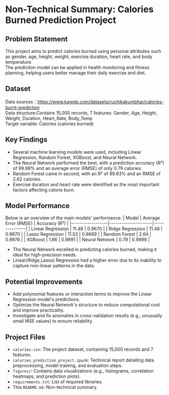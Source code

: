 # Non-Technical Summary: Calories Burned Prediction Project

## Problem Statement
This project aims to predict calories burned using personal attributes such as gender, age, height, weight, exercise duration, heart rate, and body temperature.<br>
The prediction model can be applied in health monitoring and fitness planning, helping users better manage their daily exercise and diet.

## Dataset
Data sources：https://www.kaggle.com/datasets/ruchikakumbhar/calories-burnt-prediction  
Data structure:Contains 15,000 records, 7 features: Gender, Age, Height, Weight, Duration, Heart_Rate, Body_Temp  
Target variable: Calories (calories burned)

## Key Findings
- Several machine learning models were used, including Linear Regression, Random Forest, XGBoost, and Neural Network.<br>
- The Neural Network performed the best, with a prediction accuracy (R²) of 99.98% and an average error (RMSE) of only 0.79 calories.<br>
- Random Forest came in second, with an R² of 99.83% and an RMSE of 2.62 calories.<br>
- Exercise duration and heart rate were identified as the most important factors affecting calorie burn.

## Model Performance
Below is an overview of the main models' performance:
| Model            | Average Error (RMSE) | Accuracy (R²) |
|------------------|---------------------|---------------|
| Linear Regression | 11.48               | 0.9670        |
| Ridge Regression  | 11.48               | 0.9670        |
| Lasso Regression  | 11.53               | 0.9669        |
| Random Forest     | 2.64                | 0.9976        |
| XGBoost           | 1.66                | 0.9991        |
| Neural Network    | 0.79                | 0.9998        |

- The Neural Network excelled in predicting calories burned, making it ideal for high-precision needs.<br>
- Linear(Ridge,Lasso) Regression had a higher error due to its inability to capture non-linear patterns in the data.

## Potential Improvements
- Add polynomial features or interaction terms to improve the Linear Regression model's predictions.<br>
- Optimize the Neural Network's structure to reduce computational cost and improve practicality.<br>
- Investigate and fix anomalies in cross-validation results (e.g., unusually small MSE values) to ensure reliability.

## Project Files
- `calories.csv`: The project dataset, containing 15,000 records and 7 features.
- `calories_prediction_project.ipynb`: Technical report detailing data preprocessing, model training, and evaluation steps.
- `figures/`: Contains data visualizations (e.g., histograms, correlation heatmaps, and prediction plots).
- `requirements.txt`: List of required libraries.
- This `README.md`: Non-technical summary.

